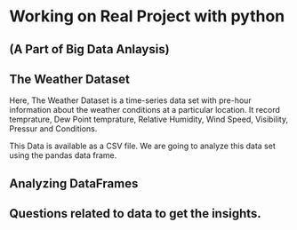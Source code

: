 # Working on Real Project with python

## (A Part of Big Data Anlaysis)

## The Weather Dataset

Here, The Weather Dataset is a time-series data set with pre-hour information about the weather conditions at a particular location. It record temprature, Dew Point temprature, Relative Humidity, Wind Speed, Visibility, Pressur and Conditions.

This Data is available as a CSV file. We are going to analyze this data set using the pandas data frame.

## Analyzing DataFrames

## Questions related to data to get the insights.
